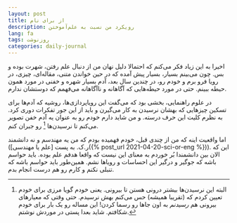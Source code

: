 ```yaml
---
layout: post
title: از برای نام
description: رویکرد من نسبت به علم‌آموختن
lang: fa
tags: روزنوشت
categories: daily-journal
---
```

 

اخیرا به این زیاد فکر می‌کنم که احتمالا دلیل نهان من از دنبال علم رفتن، شهرت بوده و بس. چون می‌بینم بسیار، بسیار پیش آمده که در حین خواندن متنی، مقاله‌ای، چیزی، در رویا فرو برم و خودم رو، در چندین سال بعد، آدم بسیار شهره و خفنی در مورد همون حیطه‌ ببینم. حتی در مورد حیطه‌هایی که آگاهانه و ناآگاهانه می‌فهمم که دوستشان ندارم.


در علوم راهنمایی، بخشی بود که می‌گفت این رویاپردازی‌ها، روشیه که آدم‌ها برای تسکین چیزهایی که بهشان نرسیدن به کار می‌گیرن و باید از این جور تفکرات دوری کرد. به نظرم کلیت این حرف درسته. و من شاید دارم خودم رو به عنوان یه آدم خفن تصویر می‌کنم تا نرسیدن‌ها [^1] رو جبران کنم. 


اما واقعیت اینه که من از چندی قبل، خودم فهمیده بودم که من یه مهندسم و نه دانشمند (ر.ک. به پست [علم یا مهندسی]({% post_url 2021-04-20-sci-or-eng %})). این که الان بین دانشمندا بُر خوردم به معنای این نیست که واقعا هدفم علم بوده. باید حواسم باشه که جوگیر و درگیر این احساسات و رویاها نشم. همین‌طور باید حواسم باشه که تنبلی نکنم و کارم رو هم درست انجام بدم.
 


[^1]: البته این نرسیدن‌ها بیشتر درونی هستن تا بیرونی. یعنی خودم گویا مرزی برای خودم تعیین کردم که (تقریبا همیشه) حس می‌کنم بهش نرسیدم. حتی وقتی که معیارهای بیرونی هم *رسیدنم* به اون جاها رو رسما کردن! این مساله رو یک بار برای خودم شکافتم. شاید بعدا پستی در موردش نوشتم.


